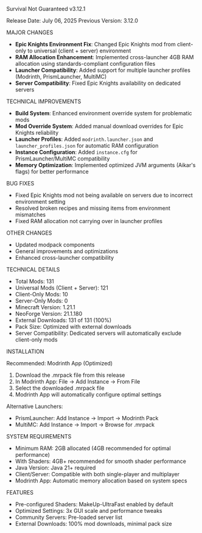 Survival Not Guaranteed v3.12.1

Release Date: July 06, 2025
Previous Version: 3.12.0

MAJOR CHANGES

- **Epic Knights Environment Fix**: Changed Epic Knights mod from client-only to universal (client + server) environment
- **RAM Allocation Enhancement**: Implemented cross-launcher 4GB RAM allocation using standards-compliant configuration files
- **Launcher Compatibility**: Added support for multiple launcher profiles (Modrinth, PrismLauncher, MultiMC)
- **Server Compatibility**: Fixed Epic Knights availability on dedicated servers

TECHNICAL IMPROVEMENTS

- **Build System**: Enhanced environment override system for problematic mods
- **Mod Override System**: Added manual download overrides for Epic Knights reliability
- **Launcher Profiles**: Added `modrinth.launcher.json` and `launcher_profiles.json` for automatic RAM configuration
- **Instance Configuration**: Added `instance.cfg` for PrismLauncher/MultiMC compatibility
- **Memory Optimization**: Implemented optimized JVM arguments (Aikar's flags) for better performance

BUG FIXES

- Fixed Epic Knights mod not being available on servers due to incorrect environment setting
- Resolved broken recipes and missing items from environment mismatches
- Fixed RAM allocation not carrying over in launcher profiles

OTHER CHANGES

- Updated modpack components
- General improvements and optimizations
- Enhanced cross-launcher compatibility

TECHNICAL DETAILS

- Total Mods: 131
- Universal Mods (Client + Server): 121
- Client-Only Mods: 10
- Server-Only Mods: 0
- Minecraft Version: 1.21.1
- NeoForge Version: 21.1.180
- External Downloads: 131 of 131 (100%)
- Pack Size: Optimized with external downloads
- Server Compatibility: Dedicated servers will automatically exclude client-only mods

INSTALLATION

Recommended: Modrinth App (Optimized)
1. Download the .mrpack file from this release
2. In Modrinth App: File → Add Instance → From File
3. Select the downloaded .mrpack file
4. Modrinth App will automatically configure optimal settings

Alternative Launchers:
- PrismLauncher: Add Instance → Import → Modrinth Pack
- MultiMC: Add Instance → Import → Browse for .mrpack

SYSTEM REQUIREMENTS

- Minimum RAM: 2GB allocated (4GB recommended for optimal performance)
- With Shaders: 4GB+ recommended for smooth shader performance
- Java Version: Java 21+ required
- Client/Server: Compatible with both single-player and multiplayer
- Modrinth App: Automatic memory allocation based on system specs

FEATURES

- Pre-configured Shaders: MakeUp-UltraFast enabled by default
- Optimized Settings: 3x GUI scale and performance tweaks
- Community Servers: Pre-loaded server list
- External Downloads: 100% mod downloads, minimal pack size

